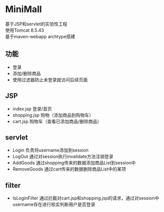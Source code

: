 # MiniMall  

基于JSP和servlet的实验性工程  
使用Tomcat 8.5.43  
基于maven-webapp archtype搭建

## 功能
* 登录
* 添加/删除商品
* 使用过滤器防止未登录就访问后续页面

## JSP
* index.jsp 登录/首页
* shopping.jsp 购物（添加商品到购物车）
* cart.jsp 购物车（查看已添加商品/删除商品）

## servlet  
* Login 负责将username添加到session
* LogOut 通过对session执行invalidate方法注销登录
* AddGoods 通过shopping传来的数据添加商品List到session中
* RemoveGoods 通过cart传来的数据删除商品List中的某项

## filter
* IsLoginFilter 通过拦截对cart.jsp和shopping.jsp的请求，通过对session中username存在进行核实判断用户是否登录
